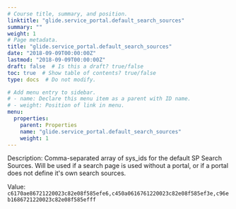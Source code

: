 ```yaml
---
# Course title, summary, and position.
linktitle: "glide.service_portal.default_search_sources"
summary: ""
weight: 1
# Page metadata.
title: "glide.service_portal.default_search_sources"
date: "2018-09-09T00:00:00Z"
lastmod: "2018-09-09T00:00:00Z"
draft: false  # Is this a draft? true/false
toc: true  # Show table of contents? true/false
type: docs  # Do not modify.

# Add menu entry to sidebar.
# - name: Declare this menu item as a parent with ID name.
# - weight: Position of link in menu.
menu:
  properties:
    parent: Properties
    name: "glide.service_portal.default_search_sources"
    weight: 1
---
```


Description: Comma-separated array of sys_ids for the default SP Search Sources. Will be used if a search page is used without a portal, or if a portal does not define it's own search sources.


Value: `c6170ae86721220023c82e08f585efe6,c450a0616761220023c82e08f585ef3e,c96eb1686721220023c82e08f585efff`